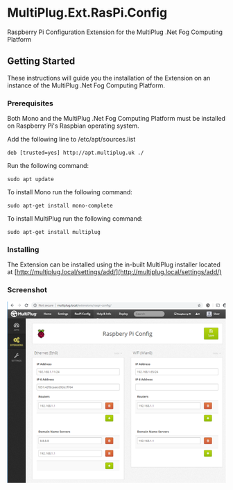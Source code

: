 # MultiPlug.Ext.RasPi.Config

Raspberry Pi Configuration Extension for the MultiPlug .Net Fog Computing Platform

## Getting Started

These instructions will guide you the installation of the Extension on an instance of the MultiPlug .Net Fog Computing Platform.

### Prerequisites

Both Mono and the MultiPlug .Net Fog Computing Platform must be installed on Raspberry Pi's Raspbian operating system.

Add the following line to /etc/apt/sources.list

```
deb [trusted=yes] http://apt.multiplug.uk ./
```
Run the following command:
```
sudo apt update
```
To install Mono run the following command:
```
sudo apt-get install mono-complete
```
To install MultiPlug run the following command:
```
sudo apt-get install multiplug
```

### Installing

The Extension can be installed using the in-built MultiPlug installer located at [http://multiplug.local/settings/add/](http://multiplug.local/settings/add/)

### Screenshot

![Image of MultiPlug.Ext.RasPi.Config](https://raw.githubusercontent.com/Industry4/MultiPlug.Ext.RasPi.Config/master/Html/screen-shot1.png)